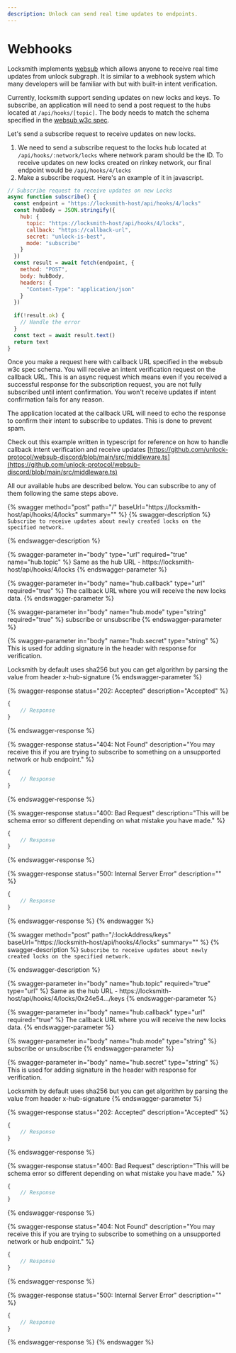 ```yaml
---
description: Unlock can send real time updates to endpoints.
---
```


# Webhooks

Locksmith implements [websub](https://www.w3.org/TR/websub) which allows anyone to receive real time updates from unlock subgraph. It is similar to a webhook system which many developers will be familiar with but with built-in intent verification.

Currently, locksmith support sending updates on new locks and keys. To subscribe, an application will need to send a post request to the hubs located at `/api/hooks/[topic]`. The body needs to match the schema specified in the [websub w3c spec](https://www.w3.org/TR/websub/#x5-1-subscriber-sends-subscription-request).

Let's send a subscribe request to receive updates on new locks.

1. We need to send a subscribe request to the locks hub located at `/api/hooks/:network/locks`  where network param should be the ID. To receive updates on new locks created on rinkey network, our final endpoint would be `/api/hooks/4/locks`
2. Make a subscribe request. Here's an example of it in javascript.

```javascript
// Subscribe request to receive updates on new Locks
async function subscribe() {
  const endpoint = "https://locksmith-host/api/hooks/4/locks"
  const hubBody = JSON.stringify({
    hub: {
      topic: "https://locksmith-host/api/hooks/4/locks",
      callback: "https://callback-url",
      secret: "unlock-is-best",
      mode: "subscribe"
    }
  })
  const result = await fetch(endpoint, {
    method: "POST",
    body: hubBody,
    headers: {
      "Content-Type": "application/json"
    }
  })
  
  if(!result.ok) {
    // Handle the error
  }
  const text = await result.text()
  return text 
}
```

Once you make a request here with callback URL specified in the websub w3c spec schema. You will receive an intent verification request on the callback URL. This is an async request which means even if you received a successful response for the subscription request, you are not fully subscribed until intent confirmation. You won't receive updates if intent confirmation fails for any reason.

The application located at the callback URL will need to echo the response to confirm their intent to subscribe to updates. This is done to prevent spam.

Check out this example written in typescript for reference on how to handle callback intent verification and receive updates [https://github.com/unlock-protocol/websub-discord/blob/main/src/middleware.ts](https://github.com/unlock-protocol/websub-discord/blob/main/src/middleware.ts)

All our available hubs are described below. You can subscribe to any of them following the same steps above.

{% swagger method="post" path="/" baseUrl="https://locksmith-host/api/hooks/4/locks" summary="" %}
{% swagger-description %}
`Subscribe to receive updates about newly created locks on the specified network.`

 
{% endswagger-description %}

{% swagger-parameter in="body" type="url" required="true" name="hub.topic" %}
Same as the hub URL - https://locksmith-host/api/hooks/4/locks
{% endswagger-parameter %}

{% swagger-parameter in="body" name="hub.callback" type="url" required="true" %}
The callback URL where you will receive the new locks data.
{% endswagger-parameter %}

{% swagger-parameter in="body" name="hub.mode" type="string" required="true" %}
subscribe or unsubscribe
{% endswagger-parameter %}

{% swagger-parameter in="body" name="hub.secret" type="string" %}
This is used for adding signature in the header with response for verification.

Locksmith by default uses sha256 but you can get algorithm by parsing the value from header x-hub-signature
{% endswagger-parameter %}

{% swagger-response status="202: Accepted" description="Accepted" %}
```javascript
{
    // Response
}
```
{% endswagger-response %}

{% swagger-response status="404: Not Found" description="You may receive this if you are trying to subscribe to something on a unsupported network or hub endpoint." %}
```javascript
{
    // Response
}
```
{% endswagger-response %}

{% swagger-response status="400: Bad Request" description="This will be schema error so different depending on what mistake you have made." %}
```javascript
{
    // Response
}
```
{% endswagger-response %}

{% swagger-response status="500: Internal Server Error" description="" %}
```javascript
{
    // Response
}
```
{% endswagger-response %}
{% endswagger %}

{% swagger method="post" path="/:lockAddress/keys" baseUrl="https://locksmith-host/api/hooks/4/locks" summary="" %}
{% swagger-description %}
`Subscribe to receive updates about newly created locks on the specified network.`

 
{% endswagger-description %}

{% swagger-parameter in="body" name="hub.topic" required="true" type="url" %}
Same as the hub URL - https://locksmith-host/api/hooks/4/locks/0x24e54.../keys
{% endswagger-parameter %}

{% swagger-parameter in="body" name="hub.callback" type="url" required="true" %}
The callback URL where you will receive the new locks data.
{% endswagger-parameter %}

{% swagger-parameter in="body" name="hub.mode" type="string" %}
subscribe or unsubscribe
{% endswagger-parameter %}

{% swagger-parameter in="body" name="hub.secret" type="string" %}
This is used for adding signature in the header with response for verification.

Locksmith by default uses sha256 but you can get algorithm by parsing the value from header x-hub-signature
{% endswagger-parameter %}

{% swagger-response status="202: Accepted" description="Accepted" %}
```javascript
{
    // Response
}
```
{% endswagger-response %}

{% swagger-response status="400: Bad Request" description="This will be schema error so different depending on what mistake you have made." %}
```javascript
{
    // Response
}
```
{% endswagger-response %}

{% swagger-response status="404: Not Found" description="You may receive this if you are trying to subscribe to something on a unsupported network or hub endpoint." %}
```javascript
{
    // Response
}
```
{% endswagger-response %}

{% swagger-response status="500: Internal Server Error" description="" %}
```javascript
{
    // Response
}
```
{% endswagger-response %}
{% endswagger %}
